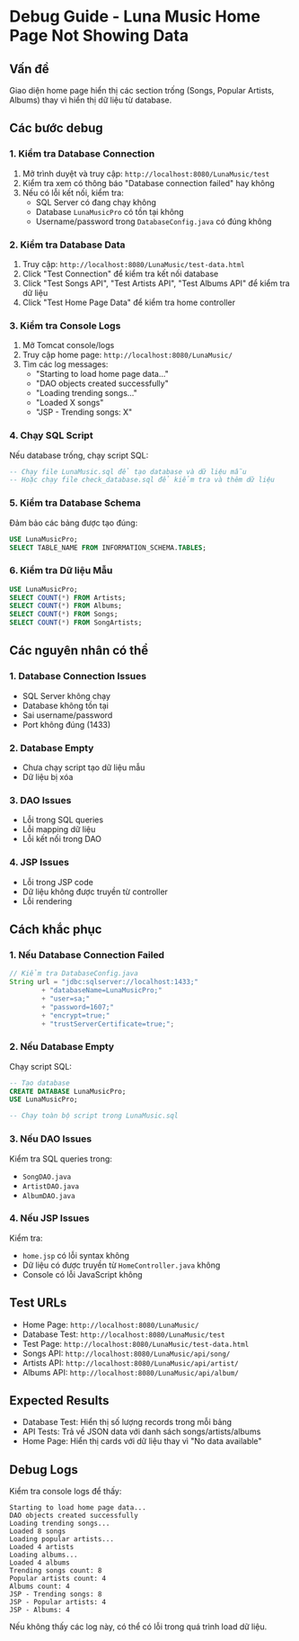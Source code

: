 # Debug Guide - Luna Music Home Page Not Showing Data

## Vấn đề

Giao diện home page hiển thị các section trống (Songs, Popular Artists, Albums) thay vì hiển thị dữ liệu từ database.

## Các bước debug

### 1. Kiểm tra Database Connection

1. Mở trình duyệt và truy cập: `http://localhost:8080/LunaMusic/test`
2. Kiểm tra xem có thông báo "Database connection failed" hay không
3. Nếu có lỗi kết nối, kiểm tra:
   - SQL Server có đang chạy không
   - Database `LunaMusicPro` có tồn tại không
   - Username/password trong `DatabaseConfig.java` có đúng không

### 2. Kiểm tra Database Data

1. Truy cập: `http://localhost:8080/LunaMusic/test-data.html`
2. Click "Test Connection" để kiểm tra kết nối database
3. Click "Test Songs API", "Test Artists API", "Test Albums API" để kiểm tra dữ liệu
4. Click "Test Home Page Data" để kiểm tra home controller

### 3. Kiểm tra Console Logs

1. Mở Tomcat console/logs
2. Truy cập home page: `http://localhost:8080/LunaMusic/`
3. Tìm các log messages:
   - "Starting to load home page data..."
   - "DAO objects created successfully"
   - "Loading trending songs..."
   - "Loaded X songs"
   - "JSP - Trending songs: X"

### 4. Chạy SQL Script

Nếu database trống, chạy script SQL:

```sql
-- Chạy file LunaMusic.sql để tạo database và dữ liệu mẫu
-- Hoặc chạy file check_database.sql để kiểm tra và thêm dữ liệu
```

### 5. Kiểm tra Database Schema

Đảm bảo các bảng được tạo đúng:

```sql
USE LunaMusicPro;
SELECT TABLE_NAME FROM INFORMATION_SCHEMA.TABLES;
```

### 6. Kiểm tra Dữ liệu Mẫu

```sql
USE LunaMusicPro;
SELECT COUNT(*) FROM Artists;
SELECT COUNT(*) FROM Albums;
SELECT COUNT(*) FROM Songs;
SELECT COUNT(*) FROM SongArtists;
```

## Các nguyên nhân có thể

### 1. Database Connection Issues

- SQL Server không chạy
- Database không tồn tại
- Sai username/password
- Port không đúng (1433)

### 2. Database Empty

- Chưa chạy script tạo dữ liệu mẫu
- Dữ liệu bị xóa

### 3. DAO Issues

- Lỗi trong SQL queries
- Lỗi mapping dữ liệu
- Lỗi kết nối trong DAO

### 4. JSP Issues

- Lỗi trong JSP code
- Dữ liệu không được truyền từ controller
- Lỗi rendering

## Cách khắc phục

### 1. Nếu Database Connection Failed

```java
// Kiểm tra DatabaseConfig.java
String url = "jdbc:sqlserver://localhost:1433;"
        + "databaseName=LunaMusicPro;"
        + "user=sa;"
        + "password=1607;"
        + "encrypt=true;"
        + "trustServerCertificate=true;";
```

### 2. Nếu Database Empty

Chạy script SQL:

```sql
-- Tạo database
CREATE DATABASE LunaMusicPro;
USE LunaMusicPro;

-- Chạy toàn bộ script trong LunaMusic.sql
```

### 3. Nếu DAO Issues

Kiểm tra SQL queries trong:

- `SongDAO.java`
- `ArtistDAO.java`
- `AlbumDAO.java`

### 4. Nếu JSP Issues

Kiểm tra:

- `home.jsp` có lỗi syntax không
- Dữ liệu có được truyền từ `HomeController.java` không
- Console có lỗi JavaScript không

## Test URLs

- Home Page: `http://localhost:8080/LunaMusic/`
- Database Test: `http://localhost:8080/LunaMusic/test`
- Test Page: `http://localhost:8080/LunaMusic/test-data.html`
- Songs API: `http://localhost:8080/LunaMusic/api/song/`
- Artists API: `http://localhost:8080/LunaMusic/api/artist/`
- Albums API: `http://localhost:8080/LunaMusic/api/album/`

## Expected Results

- Database Test: Hiển thị số lượng records trong mỗi bảng
- API Tests: Trả về JSON data với danh sách songs/artists/albums
- Home Page: Hiển thị cards với dữ liệu thay vì "No data available"

## Debug Logs

Kiểm tra console logs để thấy:

```
Starting to load home page data...
DAO objects created successfully
Loading trending songs...
Loaded 8 songs
Loading popular artists...
Loaded 4 artists
Loading albums...
Loaded 4 albums
Trending songs count: 8
Popular artists count: 4
Albums count: 4
JSP - Trending songs: 8
JSP - Popular artists: 4
JSP - Albums: 4
```

Nếu không thấy các log này, có thể có lỗi trong quá trình load dữ liệu.
